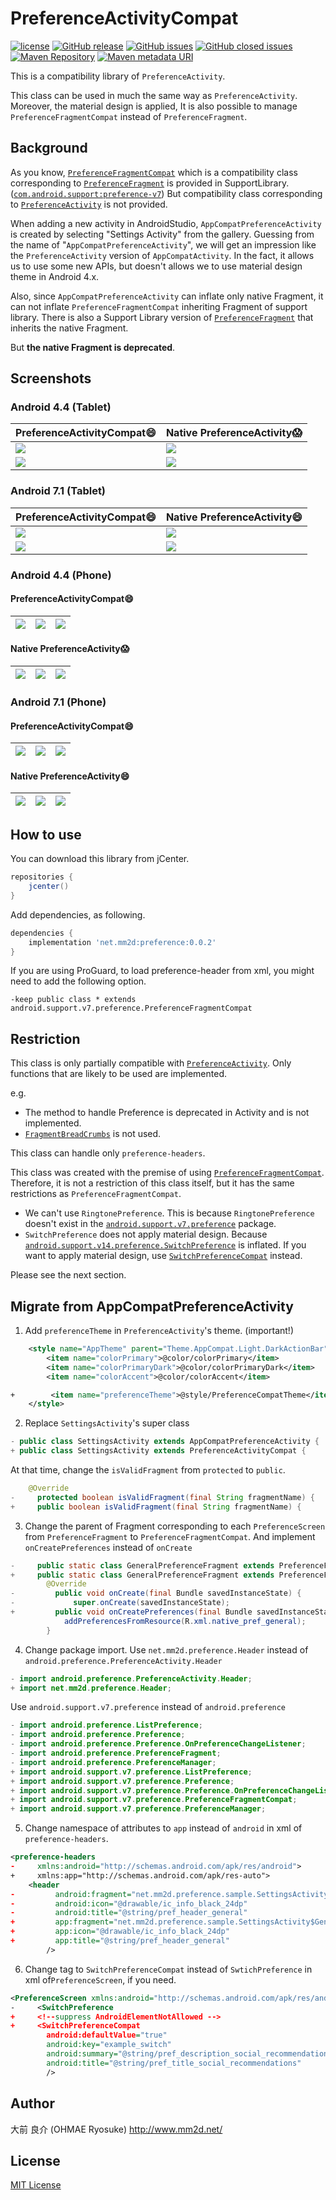 # PreferenceActivityCompat
[![license](https://img.shields.io/github/license/ohmae/preference-activity-compat.svg)](./LICENSE)
[![GitHub release](https://img.shields.io/github/release/ohmae/preference-activity-compat.svg)](https://github.com/ohmae/preference-activity-compat/releases)
[![GitHub issues](https://img.shields.io/github/issues/ohmae/preference-activity-compat.svg)](https://github.com/ohmae/preference-activity-compat/issues)
[![GitHub closed issues](https://img.shields.io/github/issues-closed/ohmae/preference-activity-compat.svg)](https://github.com/ohmae/preference-activity-compat/issues?q=is%3Aissue+is%3Aclosed)
[![Maven Repository](https://img.shields.io/badge/maven-jcenter-brightgreen.svg)](https://bintray.com/ohmae/maven/net.mm2d.preference)
[![Maven metadata URI](https://img.shields.io/maven-metadata/v/https/jcenter.bintray.com/net/mm2d/preference/maven-metadata.xml.svg)](https://bintray.com/ohmae/maven/net.mm2d.preference)

This is a compatibility library of `PreferenceActivity`.

This class can be used in much the same way as `PreferenceActivity`.
Moreover, the material design is applied, It is also possible to manage `PreferenceFragmentCompat` instead of `PreferenceFragment`.

## Background

As you know,
[`PreferenceFragmentCompat`](https://developer.android.com/reference/android/support/v7/preference/PreferenceFragmentCompat)
which is a compatibility class corresponding to [`PreferenceFragment`](https://developer.android.com/reference/android/preference/PreferenceFragment)
is provided in SupportLibrary.
([`com.android.support:preference-v7`](https://developer.android.com/topic/libraries/support-library/packages#v7-preference))
But compatibility class corresponding to [`PreferenceActivity`](https://developer.android.com/reference/android/preference/PreferenceActivity) is not provided.

When adding a new activity in AndroidStudio, `AppCompatPreferenceActivity` is created by selecting "Settings Activity" from the gallery.
Guessing from the name of "`AppCompatPreferenceActivity`", we will get an impression like the `PreferenceActivity` version of `AppCompatActivity`.
In the fact, it allows us to use some new APIs, but doesn't allows we to use material design theme in Android 4.x.

Also, since `AppCompatPreferenceActivity` can inflate only native Fragment, it can not inflate `PreferenceFragmentCompat` inheriting Fragment of support library.
There is also a Support Library version of [`PreferenceFragment`](https://developer.android.com/reference/android/support/v14/preference/PreferenceFragment)
that inherits the native Fragment.

But **the native Fragment is deprecated**.

## Screenshots

### Android 4.4 (Tablet)

|PreferenceActivityCompat:smile:|Native PreferenceActivity:scream:|
|-|-|
|![](readme/4C4.png)|![](readme/4N4.png)|
|![](readme/4C5.png)|![](readme/4N5.png)|

### Android 7.1 (Tablet)

|PreferenceActivityCompat:smile:|Native PreferenceActivity:smile:|
|-|-|
|![](readme/7C4.png)|![](readme/7N4.png)|
|![](readme/7C5.png)|![](readme/7N5.png)|

### Android 4.4 (Phone)

#### PreferenceActivityCompat:smile:

|![](readme/4C1.png)|![](readme/4C2.png)|![](readme/4C3.png)|
|-|-|-|

#### Native PreferenceActivity:scream:

|![](readme/4N1.png)|![](readme/4N2.png)|![](readme/4N3.png)|
|-|-|-|

### Android 7.1 (Phone)

#### PreferenceActivityCompat:smile:

|![](readme/7C1.png)|![](readme/7C2.png)|![](readme/7C3.png)|
|-|-|-|

#### Native PreferenceActivity:smile:

|![](readme/7N1.png)|![](readme/7N2.png)|![](readme/7N3.png)|
|-|-|-|

## How to use

You can download this library from jCenter.
```gradle
repositories {
    jcenter()
}
```

Add dependencies, as following.
```gradle
dependencies {
    implementation 'net.mm2d:preference:0.0.2'
}
```

If you are using ProGuard, to load preference-header from xml, you might need to add the following option.
```
-keep public class * extends android.support.v7.preference.PreferenceFragmentCompat
```

## Restriction

This class is only partially compatible with
[`PreferenceActivity`](https://developer.android.com/reference/android/preference/PreferenceActivity).
Only functions that are likely to be used are implemented.

e.g.
- The method to handle Preference is deprecated in Activity and is not implemented.
- [`FragmentBreadCrumbs`](https://developer.android.com/reference/android/app/FragmentBreadCrumbs) is not used.

This class can handle only `preference-headers`.

This class was created with the premise of using
[`PreferenceFragmentCompat`](https://developer.android.com/reference/android/support/v7/preference/PreferenceFragmentCompat).
Therefore, it is not a restriction of this class itself, but it has the same restrictions as `PreferenceFragmentCompat`.

- We can't use `RingtonePreference`.
This is because `RingtonePreference` doesn't exist in the
[`android.support.v7.preference`](https://developer.android.com/reference/android/preference/package-summary) package.
- `SwitchPreference` does not apply material design.
Because
[`android.support.v14.preference.SwitchPreference`](https://developer.android.com/reference/android/support/v14/preference/SwitchPreference)
is inflated.
If you want to apply material design, use
[`SwitchPreferenceCompat`](https://developer.android.com/reference/android/support/v7/preference/SwitchPreferenceCompat)
instead.

Please see the next section.

## Migrate from AppCompatPreferenceActivity

1. Add `preferenceTheme` in `PreferenceActivity`'s theme. (important!)
```xml
    <style name="AppTheme" parent="Theme.AppCompat.Light.DarkActionBar">
        <item name="colorPrimary">@color/colorPrimary</item>
        <item name="colorPrimaryDark">@color/colorPrimaryDark</item>
        <item name="colorAccent">@color/colorAccent</item>

+        <item name="preferenceTheme">@style/PreferenceCompatTheme</item>
    </style>
```

2. Replace `SettingsActivity`'s super class
```java
- public class SettingsActivity extends AppCompatPreferenceActivity {
+ public class SettingsActivity extends PreferenceActivityCompat {
```
At that time, change the `isValidFragment` from `protected` to `public`.
```java
    @Override
-     protected boolean isValidFragment(final String fragmentName) {
+     public boolean isValidFragment(final String fragmentName) {
```

3. Change the parent of Fragment corresponding to each `PreferenceScreen` from `PreferenceFragment` to `PreferenceFragmentCompat`.
And implement `onCreatePreferences` instead of `onCreate`
```java
-     public static class GeneralPreferenceFragment extends PreferenceFragment {
+     public static class GeneralPreferenceFragment extends PreferenceFragmentCompat {
        @Override
-         public void onCreate(final Bundle savedInstanceState) {
-             super.onCreate(savedInstanceState);
+         public void onCreatePreferences(final Bundle savedInstanceState,final String rootKey) {
            addPreferencesFromResource(R.xml.native_pref_general);
        }
```

4. Change package import.
Use `net.mm2d.preference.Header` instead of `android.preference.PreferenceActivity.Header`
```java
- import android.preference.PreferenceActivity.Header;
+ import net.mm2d.preference.Header;
```
Use `android.support.v7.preference` instead of `android.preference`
```java
- import android.preference.ListPreference;
- import android.preference.Preference;
- import android.preference.Preference.OnPreferenceChangeListener;
- import android.preference.PreferenceFragment;
- import android.preference.PreferenceManager;
+ import android.support.v7.preference.ListPreference;
+ import android.support.v7.preference.Preference;
+ import android.support.v7.preference.Preference.OnPreferenceChangeListener;
+ import android.support.v7.preference.PreferenceFragmentCompat;
+ import android.support.v7.preference.PreferenceManager;
```

5. Change namespace of attributes to `app` instead of `android` in xml of `preference-headers`.
```xml
<preference-headers
-     xmlns:android="http://schemas.android.com/apk/res/android">
+     xmlns:app="http://schemas.android.com/apk/res-auto">
    <header
-         android:fragment="net.mm2d.preference.sample.SettingsActivity$GeneralPreferenceFragment"
-         android:icon="@drawable/ic_info_black_24dp"
-         android:title="@string/pref_header_general"
+         app:fragment="net.mm2d.preference.sample.SettingsActivity$GeneralPreferenceFragment"
+         app:icon="@drawable/ic_info_black_24dp"
+         app:title="@string/pref_header_general"
        />
```

6. Change tag to `SwitchPreferenceCompat` instead of `SwtichPreference` in xml of`PreferenceScreen`, if you need.
```xml
<PreferenceScreen xmlns:android="http://schemas.android.com/apk/res/android">
-     <SwitchPreference
+     <!--suppress AndroidElementNotAllowed -->
+     <SwitchPreferenceCompat
        android:defaultValue="true"
        android:key="example_switch"
        android:summary="@string/pref_description_social_recommendations"
        android:title="@string/pref_title_social_recommendations"
        />
```

## Author
大前 良介 (OHMAE Ryosuke)
http://www.mm2d.net/

## License
[MIT License](./LICENSE)

